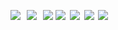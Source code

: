 <a href=''><img src='https://fakeimg.pl/140x200' width='32%'/></a><a><img src='assets/none.png' width='2%'/></a><a href=''><img src='https://fakeimg.pl/140x200' width='32%'/></a><a><img src='assets/none.png' width='2%'/></a><a href=''><img src='https://fakeimg.pl/140x200' width='32%'/></a>
<a href=''><img src='https://fakeimg.pl/140x200' width='24%'/></a><a><img src='assets/none.png' width='1.33%'/></a><a href=''><img src='https://fakeimg.pl/140x200' width='24%'/></a><a><img src='assets/none.png' width='1.33%'/></a><a href=''><img src='https://fakeimg.pl/140x200' width='24%'/></a><a><img src='assets/none.png' width='1.33%'/></a><a href=''><img src='https://fakeimg.pl/140x200' width='24%'/></a>